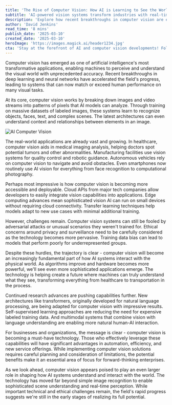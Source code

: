```yaml
---
title: 'The Rise of Computer Vision: How AI is Learning to See the World'
subtitle: 'AI-powered vision systems transform industries with real-time perception'
description: 'Explore how recent breakthroughs in computer vision are enabling AI systems to perceive and understand visual information with unprecedented accuracy, transforming industries from healthcare to manufacturing.'
author: 'David Jenkins'
read_time: '8 mins'
publish_date: '2025-03-10'
created_date: '2025-03-10'
heroImage: 'https://images.magick.ai/header1234.jpg'
cta: 'Stay at the forefront of AI and computer vision developments! Follow us on LinkedIn for regular insights, analysis, and updates on the latest breakthroughs shaping the future of machine perception.'
---
```


Computer vision has emerged as one of artificial intelligence's most transformative applications, enabling machines to perceive and understand the visual world with unprecedented accuracy. Recent breakthroughs in deep learning and neural networks have accelerated the field's progress, leading to systems that can now match or exceed human performance on many visual tasks.

At its core, computer vision works by breaking down images and video streams into patterns of pixels that AI models can analyze. Through training on massive datasets of labeled images, these systems learn to recognize objects, faces, text, and complex scenes. The latest architectures can even understand context and relationships between elements in an image.

![AI Computer Vision](https://i.magick.ai/content_image_1.webp)

The real-world applications are already vast and growing. In healthcare, computer vision aids in medical imaging analysis, helping doctors spot potential tumors and other abnormalities. Manufacturing facilities use vision systems for quality control and robotic guidance. Autonomous vehicles rely on computer vision to navigate and avoid obstacles. Even smartphones now routinely use AI vision for everything from face recognition to computational photography.

Perhaps most impressive is how computer vision is becoming more accessible and deployable. Cloud APIs from major tech companies allow developers to easily integrate vision capabilities into applications. Edge computing advances mean sophisticated vision AI can run on small devices without requiring cloud connectivity. Transfer learning techniques help models adapt to new use cases with minimal additional training.

However, challenges remain. Computer vision systems can still be fooled by adversarial attacks or unusual scenarios they weren't trained for. Ethical concerns around privacy and surveillance need to be carefully considered as the technology becomes more pervasive. Training data bias can lead to models that perform poorly for underrepresented groups.

Despite these hurdles, the trajectory is clear - computer vision will become an increasingly fundamental part of how AI systems interact with the physical world. As algorithms improve and hardware becomes more powerful, we'll see even more sophisticated applications emerge. The technology is helping create a future where machines can truly understand what they see, transforming everything from healthcare to transportation in the process.

Continued research advances are pushing capabilities further. New architectures like transformers, originally developed for natural language processing, are being adapted for computer vision with impressive results. Self-supervised learning approaches are reducing the need for expensive labeled training data. And multimodal systems that combine vision with language understanding are enabling more natural human-AI interaction.

For businesses and organizations, the message is clear - computer vision is becoming a must-have technology. Those who effectively leverage these capabilities will have significant advantages in automation, efficiency, and new service offerings. While implementing computer vision solutions requires careful planning and consideration of limitations, the potential benefits make it an essential area of focus for forward-thinking enterprises.

As we look ahead, computer vision appears poised to play an even larger role in shaping how AI systems understand and interact with the world. The technology has moved far beyond simple image recognition to enable sophisticated scene understanding and real-time perception. While important technical and ethical challenges remain, the field's rapid progress suggests we're still in the early stages of realizing its full potential.